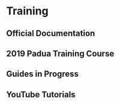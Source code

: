 # Training

## Official Documentation

## 2019 Padua Training Course

## Guides in Progress

## YouTube Tutorials


